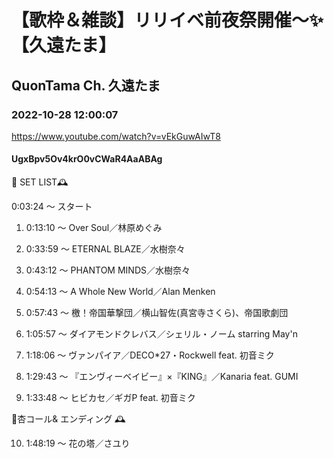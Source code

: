 # 【歌枠＆雑談】リリイベ前夜祭開催〜✨【久遠たま】

## QuonTama Ch. 久遠たま

### 2022-10-28 12:00:07

https://www.youtube.com/watch?v=vEkGuwAIwT8

#### UgxBpv5Ov4krO0vCWaR4AaABAg

🥀 SET LIST🕰 



0:03:24 ～ スタート

01. 0:13:10 ～ Over Soul／林原めぐみ

02. 0:33:59 ～ ETERNAL BLAZE／水樹奈々

03. 0:43:12 ～ PHANTOM MINDS／水樹奈々

04. 0:54:13 ～ A Whole New World／Alan Menken

05. 0:57:43 ～ 檄！帝国華撃団／横山智佐(真宮寺さくら)、帝国歌劇団

06. 1:05:57 ～ ダイアモンドクレバス／シェリル・ノーム starring May'n

07. 1:18:06 ～ ヴァンパイア／DECO*27・Rockwell feat. 初音ミク

08. 1:29:43 ～ 『エンヴィーベイビー』×『KING』／Kanaria feat. GUMI

09. 1:33:48 ～ ヒビカセ／ギガP feat. 初音ミク



​🥀杏コール& エンディング 🕰 



10. 1:48:19 ～ 花の塔／さユり

